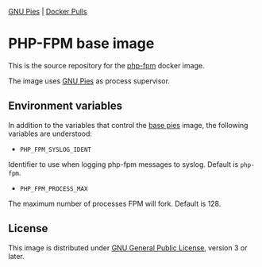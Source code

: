 [GNU Pies](http://www.gnu.org.ua/software/pies/) |
 [Docker Pulls](https://hub.docker.com/r/graygnuorg/php-fpm)
# PHP-FPM base image

This is the source repository for the [php-fpm](https://hub.docker.com/r/graygnuorg/php-fpm) docker image.

The image uses [GNU Pies](http://www.gnu.org.ua/software/pies/) as
process supervisor.

## Environment variables

In addition to the variables that control the [base pies](https://github.com/graygnuorg/docker-pies) image, the following variables are understood:

* `PHP_FPM_SYSLOG_IDENT`

Identifier to use when logging php-fpm messages to syslog.  Default
is `php-fpm`.

* `PHP_FPM_PROCESS_MAX`

The maximum number of processes FPM will fork.  Default is 128.

## License

This image is distributed under [GNU General Public License](https://www.gnu.org/licenses/gpl-3.0.html), version 3 or later.


